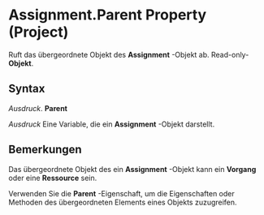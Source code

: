 
# Assignment.Parent Property (Project)

Ruft das übergeordnete Objekt des  **Assignment** -Objekt ab. Read-only- **Objekt**.


## Syntax

 _Ausdruck_. **Parent**

 _Ausdruck_ Eine Variable, die ein **Assignment** -Objekt darstellt.


## Bemerkungen

Das übergeordnete Objekt des ein  **Assignment** -Objekt kann ein **Vorgang** oder eine **Ressource** sein.

Verwenden Sie die  **Parent** -Eigenschaft, um die Eigenschaften oder Methoden des übergeordneten Elements eines Objekts zuzugreifen.

